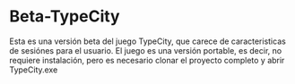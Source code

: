 # Beta-TypeCity

Esta es una versión beta del juego TypeCity, que carece de caracteristicas de sesiónes para el usuario.
El juego es una versión portable, es decir, no requiere instalación, pero es necesario clonar el proyecto completo y abrir TypeCity.exe
